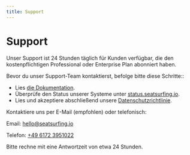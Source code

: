 ```yaml
---
title: Support
---
```


# Support

Unser Support ist 24 Stunden täglich für Kunden verfügbar, die den kostenpflichtigen Professional oder Enterprise Plan abonniert haben.

Bevor du unser Support-Team kontaktierst, befolge bitte diese Schritte::

- Lies [die Dokumentation](/docs).
- Überprüfe den Status unserer Systeme unter [status.seatsurfing.io](https://status.seatsurfing.io).
- Lies und akzeptiere abschließend unsere [Datenschutzrichtlinie](/privacy-policy).

Kontaktiere uns per E-Mail (empfohlen) oder telefonisch:

Email: hello@seatsurfing.io

Telefon: <a href="tel:+4961723951022">+49 6172 3951022</a>

Bitte rechne mit eine Antwortzeit von etwa 24 Stunden.

